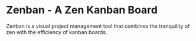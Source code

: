 <!-- TEST: File editing is working! -->

# Zenban - A Zen Kanban Board

Zenban is a visual project management tool that combines the tranquility of zen with the efficiency of kanban boards.
